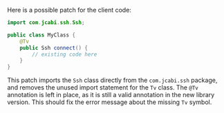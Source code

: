 Here is a possible patch for the client code:
```java
import com.jcabi.ssh.Ssh;

public class MyClass {
    @Tv
    public Ssh connect() {
        // existing code here
    }
}
```
This patch imports the `Ssh` class directly from the `com.jcabi.ssh` package, and removes the unused import statement for the `Tv` class. The `@Tv` annotation is left in place, as it is still a valid annotation in the new library version. This should fix the error message about the missing `Tv` symbol.